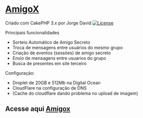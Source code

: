 # [AmigoX] 
Criado com CakePHP 3.x por Jorge David
[![License](https://img.shields.io/packagist/l/cakephp/app.svg?style=flat-square)](https://packagist.org/packages/cakephp/app)

Principais funcionalidades

  - Sorteio Automático de Amigo Secreto
  - Troca de mensagens entre usuários do mesmo grupo
  - Criação de eventos (sessões) de amigo secreto
  - Envio de mensagens entre usuarios do grupo
  - Busca de presentes em site terceiro

Configuração:
  - Droplet de 20GB e 512Mb na Digital Ocean
  - CloudFlare na configuração de DNS
  - (Cache do cloudflare dando problema no upload de imagem)
    
## Acesse aqui [Amigox]

   [amigox]: <https://jorgejunior.xyz>
   [AmigoX]: <https://jorgejunior.xyz>
  